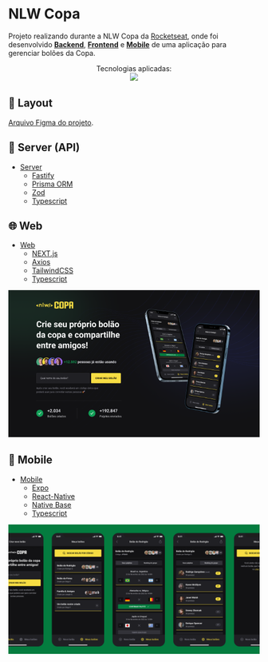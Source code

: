 # NLW Copa

Projeto realizando durante a NLW Copa da [Rocketseat](https://www.rocketseat.com.br/ "Rocketseat"), onde foi desenvolvido **[Backend](https://github.com/dam450/nlw-copa/tree/server "SERVER")**, **[Frontend](https://github.com/dam450/nlw-copa/tree/web "WEB")** e **[Mobile](https://github.com/dam450/nlw-copa/tree/mobile "MOBILE")** de uma aplicação para gerenciar bolões da Copa.

<p align="center">
  Tecnologias aplicadas: <br/>
  <a href="#nlw-copa">
    <img src="https://skillicons.dev/icons?i=ts,nodejs,prisma,next,react,tailwindcss,vscode,git,figma&theme=dark" />
  </a>
</p>

## 🎨 Layout

[Arquivo Figma do projeto](https://www.figma.com/file/YtqIFkaFIWkuGjpyHs1SfX/Bol%C3%A3o-da-Copa?node-id=1%3A2&viewer=1).

## 🦾 Server (API)

- [Server](https://github.com/dam450/nlw-copa/tree/server "Server")
	- [Fastify](https://www.fastify.io/ "Fastify")
	- [Prisma ORM](https://www.prisma.io/ "Prisma ORM")
	- [Zod](https://zod.dev/)
	- [Typescript](https://www.typescriptlang.org/)

## 🌐 Web

- [Web](https://github.com/dam450/nlw-copa/tree/web "Web")
	- [NEXT.js](https://nextjs.org/ "nextjs.org")
	- [Axios](https://axios-http.com/ "axios-http.com")
	- [TailwindCSS](https://tailwindcss.com/ "tailwindcss.com")
	- [Typescript](https://www.typescriptlang.org/ "typescriptlang.org")

<p align="center">
  <a href="https://github.com/dam450/nlw-copa/tree/web">
    <img src="./.github/web.png" title="interface web"/>
  </a>
</p>

<!-- [![interface web](./.github/web.png "interface web")](https://github.com/dam450/nlw-copa/tree/web "interface web")-->

## 📱 Mobile

- [Mobile](https://github.com/dam450/nlw-copa/tree/mobile "Mobile")
	- [Expo](https://expo.dev/ "expo.dev")
	- [React-Native](https://reactnative.dev/ "reactnative.dev")
	- [Native Base](https://nativebase.io/ "nativebase.io")
	- [Typescript](https://www.typescriptlang.org/ "typescriptlang.org")
	

<p align="center">
  <a href="https://github.com/dam450/nlw-copa/tree/mobile">
    <img src="./.github/mobile.png" title="interface mobile"/>
  </a>
</p>

<!-- [![interface mobile](./.github/mobile.png "interface mobile")](https://github.com/dam450/nlw-copa/tree/mobile "interface mobile") -->
